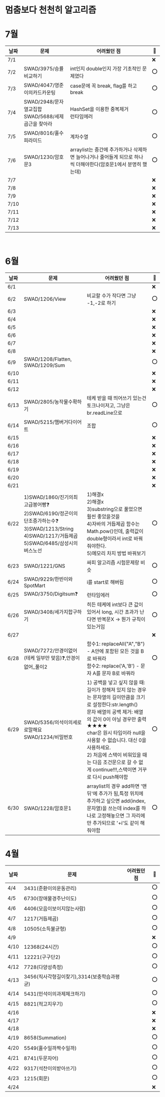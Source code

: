 # 멈춤보다 천천히 알고리즘

# 7월
| 날짜 | 문제 | 어려웠던 점 | 🤗 |
| --- |  ---- |--- | --- |
| 7/1  |  ||❌|
| 7/2  |  SWAD/3975/승률비교하기|int인지 double인지 가장 기초적인 문제였다 |⭕|
| 7/3  | SWAD/4047/영준이의카드카운팅|case문에 꼭 break, flag를 하고 break |⭕|
| 7/4  | SWAD/2948/문자열교집합<br/>SWAD/5688/세제곱근을 찾아라 | HashSet을 이용한 중복제거 <br/> 런타임에러 |⭕|
| 7/5  | SWAD/8016/홀수피라미드 |계차수열|⭕|
| 7/6  | SWAD/1230/암호문3|arraylist는 중간에 추가하거나 삭제하면 늘어나거나 줄어들게 되므로 하나씩 더해야한다(암호문1에서 분명히 했는데)|⭕|
| 7/7  | | |❌|
| 7/8  | | |❌|
| 7/9  | | |❌|
| 7/10 | | |❌|
| 7/11 | | |❌|
| 7/12 | | |❌|
| 7/13 | | |❌|

<br/>

# 6월
| 날짜 |   문제 | 어려웠던 점 | 🤗 |
| --- |  ---- |--- | --- |
| 6/1  |||❌|
| 6/2  |SWAD/1206/View|비교할 수가 작다면 그냥 -1,-2로 하기|⭕|
| 6/3  |||❌|
| 6/4  |||❌|
| 6/5  |||❌|
| 6/6  |||❌|
| 6/7  |||❌|
| 6/8  |||❌|
| 6/9  |SWAD/1208/Flatten, SWAD/1209/Sum||⭕|
| 6/10  |||❌|
| 6/11  |||❌|
| 6/12  |||❌|
| 6/13  |SWAD/2805/농작물수확하기|테케 받을 때 띄어쓰기 있는건 토크나이저고, 그냥은 br.readLine으로|⭕|
| 6/14  |SWAD/5215/햄버거다이어트|조합|⭕|
| 6/15  |||❌|
| 6/16  |||❌|
| 6/17  |||❌|
| 6/18  |||❌|
| 6/19  |||❌|
| 6/20  |||❌|
| 6/21  |||❌|
| 6/22  |1)SWAD/1860/진기의최고급붕어빵❓<br/>2)SWAD/6190/정곤이의단조증가하는수❓<br/>3)SWAD/1213/String<br>4)SWAD/1217/거듭제곱<br> 5)SWAD/6485/삼성시의버스노선|1)해결x<br/>2)해결x<br/>3)substring으로 풀었으면 훨씬 좋았을것을<br/>4)자바의 거듭제곱 함수는 Math.pow()인데, 출력값이 double형이라서 int로 바꿔줘야한다.<br>5)메모리 차지 방법 바꿔보기|⭕|
| 6/23  |SWAD/1221/GNS|싸피 알고리즘 시험문제랑 비슷|⭕|
| 6/24  |SWAD/9229/한빈이와SpotMart|i를 start로 해버림|⭕|
| 6/25  |SWAD/3750/Digitsum❓|런타임에러|⭕|
| 6/26  |SWAD/3408/세가지합구하기|히든 테케에 int보다 큰 값이 있어서 long, 시간 초과가 난다면 반복문X → 뭔가 규칙이 있는거임|⭕|
| 6/27  |||❌|
| 6/28  |SWAD/7272/안경이없어(테케 일부만 맞음)❓,안경이없어_풀이2|함수1: replaceAll("A","B") - A안에 포함된 모든 것을 B로 바꿔라<br/>함수2: replace('A,'B') - 문자 A를 문자 B로 바꿔라|⭕|
| 6/29  |SWAD/5356/의석이의세로로말해요<br/>SWAD/1234/비밀번호|1) 공백을 넣고 싶지 않을 때: 길이가 정해져 있지 않는 경우는 문자열의 길이만큼을 크기로 설정한다:str.length()<br/>문자 배열의 공백 제거: 배열의 값이 0이 아닐 경우만 출력★★★★<br/>char은 원시 타입이라 null을 사용할 수 없습니다. 대신 0을 사용하세요.<br/>2) 처음에 스택이 비워있을 때는 다음 조건문으로 갈 수 없게 continue!!!,스택이면 거꾸로 다시 push해야함|⭕|
| 6/30  |SWAD/1228/암호문1|arraylist의 경우 add하면 '맨 뒤'에 추가가 됨,특정 위치에 추가하고 싶으면 add(index,문자열)을 쓰는데 index를 하나로 고정해놓으면 그 자리에만 추가되므로 '+i'도 같이 해줘야함|⭕|


# 4월
| 날짜 |   문제 | 어려웠던 점 | 🤗 |
| --- |  ---- |--- | --- |
| 4/4  |3431(준환이의운동관리) ||⭕|
| 4/5  |6730(장애물경주난이도)||⭕|
| 4/6  |4406(모음이보이지않는사람)||⭕|
| 4/7  |1217(거듭제곱)||⭕|
| 4/8  |10505(소득불균형)||⭕|
| 4/9  |||❌|
| 4/10 |12368(24시간)||⭕|
| 4/11 |12221(구구단2)||⭕|
| 4/12 |7728(다양성측정) ||⭕|
| 4/13 |3456(직사각형길이찾기),3314(보충학습과평균)||⭕|
| 4/14 |5431(민석이의과제체크하기)||⭕|
| 4/15 |8821(적고지우기)||⭕|
| 4/16 |||❌|
| 4/17 |||❌|
| 4/18 |||❌|
| 4/19 |8658(Summation)||⭕|
| 4/20 |5549(홀수일까짝수일까)||⭕|
| 4/21 |8741(두문자어)||⭕|
| 4/22 |9317(석찬이의받아쓰기)||⭕|
| 4/23 |1215(회문)||⭕|
| 4/24 |||❌|
